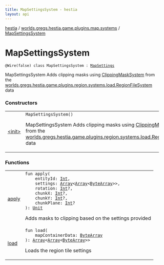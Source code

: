 ```yaml
---
title: MapSettingsSystem - hestia
layout: api
---
```


<div class='api-docs-breadcrumbs'><a href="../../index.html">hestia</a> / <a href="../index.html">worlds.gregs.hestia.game.plugins.map.systems</a> / <a href="./index.html">MapSettingsSystem</a></div>

# MapSettingsSystem

<div class="signature"><code><span class="identifier">@Wire</span><span class="symbol">(</span>false<span class="symbol">)</span> <span class="keyword">class </span><span class="identifier">MapSettingsSystem</span>&nbsp;<span class="symbol">:</span>&nbsp;<a href="../../worlds.gregs.hestia.game.api.map/-map-settings/index.html"><span class="identifier">MapSettings</span></a></code></div>

MapSettingsSystem
Adds clipping masks using <a href="../-clipping-mask-system/index.html">ClippingMaskSystem</a> from the <a href="../../worlds.gregs.hestia.game.plugins.region.systems.load/-region-file-system/index.html">worlds.gregs.hestia.game.plugins.region.systems.load.RegionFileSystem</a> data

### Constructors

<table class="api-docs-table">
<tbody>
<tr>
<td markdown="1">

<a href="-init-.html">&lt;init&gt;</a>


</td>
<td markdown="1">
<div class="signature"><code><span class="identifier">MapSettingsSystem</span><span class="symbol">(</span><span class="symbol">)</span></code></div>

MapSettingsSystem
Adds clipping masks using <a href="../-clipping-mask-system/index.html">ClippingMaskSystem</a> from the <a href="../../worlds.gregs.hestia.game.plugins.region.systems.load/-region-file-system/index.html">worlds.gregs.hestia.game.plugins.region.systems.load.RegionFileSystem</a> data


</td>
</tr>
</tbody>
</table>

### Functions

<table class="api-docs-table">
<tbody>
<tr>
<td markdown="1">

<a href="apply.html">apply</a>


</td>
<td markdown="1">
<div class="signature"><code><span class="keyword">fun </span><span class="identifier">apply</span><span class="symbol">(</span><br/>&nbsp;&nbsp;&nbsp;&nbsp;<span class="parameterName" id="worlds.gregs.hestia.game.plugins.map.systems.MapSettingsSystem$apply(kotlin.Int, kotlin.Array((kotlin.Array((kotlin.ByteArray)))), kotlin.Int, kotlin.Int, kotlin.Int, kotlin.Int)/entityId">entityId</span><span class="symbol">:</span>&nbsp;<a href="https://kotlinlang.org/api/latest/jvm/stdlib/kotlin/-int/index.html"><span class="identifier">Int</span></a><span class="symbol">, </span><br/>&nbsp;&nbsp;&nbsp;&nbsp;<span class="parameterName" id="worlds.gregs.hestia.game.plugins.map.systems.MapSettingsSystem$apply(kotlin.Int, kotlin.Array((kotlin.Array((kotlin.ByteArray)))), kotlin.Int, kotlin.Int, kotlin.Int, kotlin.Int)/settings">settings</span><span class="symbol">:</span>&nbsp;<a href="https://kotlinlang.org/api/latest/jvm/stdlib/kotlin/-array/index.html"><span class="identifier">Array</span></a><span class="symbol">&lt;</span><a href="https://kotlinlang.org/api/latest/jvm/stdlib/kotlin/-array/index.html"><span class="identifier">Array</span></a><span class="symbol">&lt;</span><a href="https://kotlinlang.org/api/latest/jvm/stdlib/kotlin/-byte-array/index.html"><span class="identifier">ByteArray</span></a><span class="symbol">&gt;</span><span class="symbol">&gt;</span><span class="symbol">, </span><br/>&nbsp;&nbsp;&nbsp;&nbsp;<span class="parameterName" id="worlds.gregs.hestia.game.plugins.map.systems.MapSettingsSystem$apply(kotlin.Int, kotlin.Array((kotlin.Array((kotlin.ByteArray)))), kotlin.Int, kotlin.Int, kotlin.Int, kotlin.Int)/rotation">rotation</span><span class="symbol">:</span>&nbsp;<a href="https://kotlinlang.org/api/latest/jvm/stdlib/kotlin/-int/index.html"><span class="identifier">Int</span></a><span class="symbol">?</span><span class="symbol">, </span><br/>&nbsp;&nbsp;&nbsp;&nbsp;<span class="parameterName" id="worlds.gregs.hestia.game.plugins.map.systems.MapSettingsSystem$apply(kotlin.Int, kotlin.Array((kotlin.Array((kotlin.ByteArray)))), kotlin.Int, kotlin.Int, kotlin.Int, kotlin.Int)/chunkX">chunkX</span><span class="symbol">:</span>&nbsp;<a href="https://kotlinlang.org/api/latest/jvm/stdlib/kotlin/-int/index.html"><span class="identifier">Int</span></a><span class="symbol">?</span><span class="symbol">, </span><br/>&nbsp;&nbsp;&nbsp;&nbsp;<span class="parameterName" id="worlds.gregs.hestia.game.plugins.map.systems.MapSettingsSystem$apply(kotlin.Int, kotlin.Array((kotlin.Array((kotlin.ByteArray)))), kotlin.Int, kotlin.Int, kotlin.Int, kotlin.Int)/chunkY">chunkY</span><span class="symbol">:</span>&nbsp;<a href="https://kotlinlang.org/api/latest/jvm/stdlib/kotlin/-int/index.html"><span class="identifier">Int</span></a><span class="symbol">?</span><span class="symbol">, </span><br/>&nbsp;&nbsp;&nbsp;&nbsp;<span class="parameterName" id="worlds.gregs.hestia.game.plugins.map.systems.MapSettingsSystem$apply(kotlin.Int, kotlin.Array((kotlin.Array((kotlin.ByteArray)))), kotlin.Int, kotlin.Int, kotlin.Int, kotlin.Int)/chunkPlane">chunkPlane</span><span class="symbol">:</span>&nbsp;<a href="https://kotlinlang.org/api/latest/jvm/stdlib/kotlin/-int/index.html"><span class="identifier">Int</span></a><span class="symbol">?</span><br/><span class="symbol">)</span><span class="symbol">: </span><a href="https://kotlinlang.org/api/latest/jvm/stdlib/kotlin/-unit/index.html"><span class="identifier">Unit</span></a></code></div>

Adds masks to clipping based on the settings provided


</td>
</tr>
<tr>
<td markdown="1">

<a href="load.html">load</a>


</td>
<td markdown="1">
<div class="signature"><code><span class="keyword">fun </span><span class="identifier">load</span><span class="symbol">(</span><br/>&nbsp;&nbsp;&nbsp;&nbsp;<span class="parameterName" id="worlds.gregs.hestia.game.plugins.map.systems.MapSettingsSystem$load(kotlin.ByteArray)/mapContainerData">mapContainerData</span><span class="symbol">:</span>&nbsp;<a href="https://kotlinlang.org/api/latest/jvm/stdlib/kotlin/-byte-array/index.html"><span class="identifier">ByteArray</span></a><br/><span class="symbol">)</span><span class="symbol">: </span><a href="https://kotlinlang.org/api/latest/jvm/stdlib/kotlin/-array/index.html"><span class="identifier">Array</span></a><span class="symbol">&lt;</span><a href="https://kotlinlang.org/api/latest/jvm/stdlib/kotlin/-array/index.html"><span class="identifier">Array</span></a><span class="symbol">&lt;</span><a href="https://kotlinlang.org/api/latest/jvm/stdlib/kotlin/-byte-array/index.html"><span class="identifier">ByteArray</span></a><span class="symbol">&gt;</span><span class="symbol">&gt;</span></code></div>

Loads the region tile settings


</td>
</tr>
</tbody>
</table>
